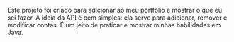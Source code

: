 
Este projeto foi criado para adicionar ao meu portfólio e mostrar o que eu sei fazer.
A ideia da API é bem simples: ela serve para adicionar, remover e modificar contas. 
É um jeito de praticar e mostrar minhas habilidades em Java.
